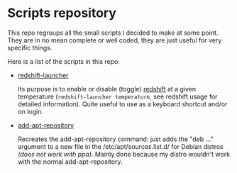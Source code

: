 # Scripts repository

This repo regroups all the small scripts I decided to make at some point. They are in no mean complete or well coded, they are just useful for very specific things.

Here is a list of the scripts in this repo:

- [redshift-launcher](redshift-launcher)

  Its purpose is to enable or disable (toggle) [redshift](http://jonls.dk/redshift/) at a given temperature (`redshift-launcher temperature`, see redshift usage for detailed information). Quite useful to use as a keyboard shortcut and/or on login.
  
- [add-apt-repository](add-apt-repository)

  Recreates the add-apt-repository command: just adds the "deb ..." argument to a new file in the /etc/apt/sources.list.d/ for Debian distros *(does not work with ppa)*. Mainly done because my distro wouldn't work with the normal add-apt-repository.

